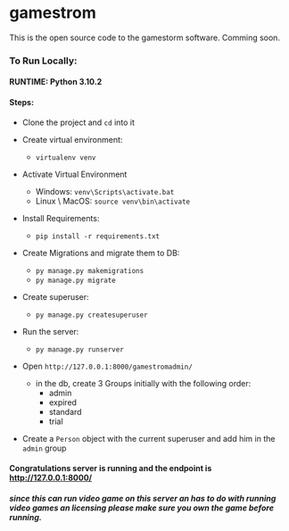 # gamestrom
This is the open source code to the gamestorm software. Comming soon.

### To Run Locally:
#### RUNTIME: Python 3.10.2
#### Steps:

* Clone the project and `cd` into it


* Create virtual environment:
    * `virtualenv venv` 
    

* Activate Virtual Environment
  * Windows:
    `venv\Scripts\activate.bat`
  * Linux \ MacOS: `source venv\bin\activate`


* Install Requirements:
  * `pip install -r requirements.txt`


* Create Migrations and migrate them to DB:
  * `py manage.py makemigrations`
  * `py manage.py migrate`


* Create superuser:
  * `py manage.py createsuperuser`


* Run the server:
  * `py manage.py runserver`


* Open `http://127.0.0.1:8000/gamestromadmin/`
  * in the db, create 3 Groups initially with the following order:
    * admin
    * expired
    * standard
    * trial


* Create a `Person` object with the current superuser and add him in the `admin` group

#### Congratulations server is running and the endpoint is http://127.0.0.1:8000/

##### since this can run video game on this server an has to do with running video games an licensing please make sure you own the game before running. 
